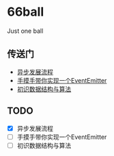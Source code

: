 # 66ball

Just one ball

## 传送门

  - [异步发展流程](./src/20181124-promise)
  - [手摸手带你实现一个EventEmitter](./src/20181126-pub_sub)
  - [初识数据结构与算法](./src/20181122-dsa)

## TODO

- [x] 异步发展流程
- [ ] 手摸手带你实现一个EventEmitter
- [ ] 初识数据结构与算法
